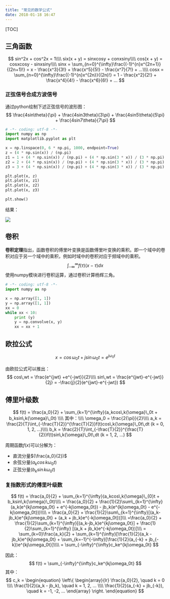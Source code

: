 ```yaml
---
title: "常见的数学公式"
date: 2018-01-18 16:47
---
```


[TOC]

## 三角函数

$$
sin^2x + cos^2x = 1\\\\
six(x + y) = sinxcosy + conxsiny\\\\
cos(x + y) = cosxcosy - sinxsiny\\\\
sinx =  \sum_{n=0}^{\infty}\frac{(-1)^{n}x^{2n+1}}{(2n+1)!} = x - \frac{x^3}{3!} + \frac{x^5}{5!} - \frac{x^7}{7!} + ...\\\\
cosx =  \sum_{n=0}^{\infty}\frac{(-1)^{n}x^{2n}}{(2n)!} = 1 - \frac{x^2}{2!} + \frac{x^4}{4!} - \frac{x^6}{6!}  +  ...
$$

### 正弦信号合成方波信号

通过python绘制下述正弦信号的波形图：
$$
\frac{4sin\theta}{\pi} + \frac{4sin3theta}{3\pi} + \frac{4sin5\theta}{5\pi} + \frac{4sin7\theta}{7\pi} 
$$

```python
# -*- coding: utf-8 -*-
import numpy as np
import matplotlib.pyplot as plt

x = np.linspace(0, 6 * np.pi, 1000, endpoint=True)
z = (4 * np.sin(x)) / (np.pi)
z1 = 1 + (4 * np.sin(x)) / (np.pi) + (4 * np.sin(3 * x)) / (3 * np.pi)
z2 = 2 + (4 * np.sin(x)) / (np.pi) + (4 * np.sin(3 * x)) / (3 * np.pi) + (4 * np.sin(5 * x)) / (5 * np.pi)
z3 = 3 + (4 * np.sin(x)) / (np.pi) + (4 * np.sin(3 * x)) / (3 * np.pi) + (4 * np.sin(5 * x)) / (5 * np.pi) + (4 * np.sin(7 * x)) / (7 * np.pi)

plt.plot(x, z)
plt.plot(x, z1)
plt.plot(x, z2)
plt.plot(x, z3)

plt.show()
```

结果：

![](/wiki/static/images/2018-01-18-sinx-wave.png)

## 卷积

**卷积定理**指出，函数卷积的傅里叶变换是函数傅里叶变换的乘积。即一个域中的卷积对应于另一个域中的乘积，例如时域中的卷积对应于频域中的乘积。
$$
\int_{ -\infty}^{\infty}f(\tau)(x-\tau)dx
$$
使用numpy模块进行卷积运算，通过卷积计算杨辉三角。

```python
# -*- coding: utf-8 -*-
import numpy as np

x = np.array([1, 1])
y = np.array([1, 1])
xx = 0
while xx < 10:
    print (y)
    y = np.convolve(x, y)
    xx = xx + 1
```

## 欧拉公式

$$
x = cos\, \omega_0t + jsin\, \omega_0t = e^{j\omega_0t}
$$

由欧拉公式可以推出：
$$
cos\,wt = \frac{e^{jwt} +e^{-jwt}}{2}\\\\
sin\,wt = \frac{e^{jwt}-e^{-jwt}}{2j} = -\frac{j}{2}(e^{jwt}-e^{-jwt})
$$

## 傅里叶级数

$$
f(t) = \frac{a_0}{2} + \sum_{k=1}^{\infty}(a_kcos\,k{\omega}\_0t + b_ksin\,k{\omega}\_0t) \\\\
其中：\\\\
\omega_0 = \frac{2{\pi}}{2}\\\\
a_k = \frac{2}{T}\int_{-\frac{T}{2}}^{\frac{T}{2}}f(t)cos\,k{\omega}\_0t\,dt (k = 0, 1, 2, ...)\\\\
b_k = \frac{2}{T}\int_{-\frac{T}{2}}^{\frac{T}{2}}f(t)sin\,k{\omega}\_0t\,dt (k = 1, 2, ...)
$$

周期函数$f(x)​$可以分解为：

- 直流分量$(\frac{a_0}{2})$
- 余弦分量$(a_kcos\,k\omega_0t)$
- 正弦分量$(b_ksin\,k\omega_0t)$

### 复指数形式的傅里叶级数

$$
f(t) = \frac{a_0}{2} + \sum_{k=1}^{\infty}(a_kcos\,k{\omega}\_{0}t + b_ksin\,k{\omega}\_0t)\\\\
= \frac{a_0}{2} + \frac{1}{2}\sum\_{k=1}^{\infty}(a_k(e^{kj\omega_0t} + e^{-kj\omega_0t}) - jb_k(e^{kj\omega_0t} - e^{-kj\omega_0t}))\\\\
= \frac{a_0}{2} + \frac{1}{2}\sum\_{k=1}^{\infty}[(a_k-jb_k)e^{kj\omega_0t} + (a_k + jb_k)e^{-kj\omega_0t})]\\\
=\frac{a_0}{2} + \frac{1}{2}\sum_{k=1}^{\infty}[(a_k-jb_k)e^{kj\omega_0t}] + \frac{1}{2}\sum_{k=1}^{\infty} [(a_k + jb_k)e^{-kj\omega_0t})]\\\
= \sum_{k=0}\frac{a_k}{2} + \sum_{k=1}^{\infty}[\frac{1}{2}(a_k - jb_k)e^{kj\omega_0t} + \sum_{k=-1}^{-\infty}[\frac{1}{2}(a_{-k} + jb_{-k})e^{kj\omega_0t}]\\\\
= \sum_{-\infty}^{\infty}c_ke^{kj\omega_0t}
$$

因此：
$$
f(t) = \sum_{-\infty}^{\infty}c_ke^{kj\omega_0t}
$$
其中：
$$
c_k =
  \begin{equation}
  \left\{
             \begin{array}{lr}
             \frac{a_0}{2}, \quad k = 0  \\\\
            \frac{1}{2}(a_k - jb_k), \quad k = 1, 2, ...  \\\\
             \frac{1}{2}(a_{-k} + jb_{-k}), \quad k = -1, -2, ...   
             \end{array}
  \right.
  \end{equation}
$$


